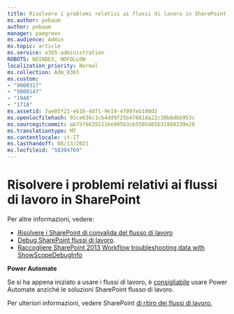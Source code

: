 ```yaml
---
title: Risolvere i problemi relativi ai flussi di lavoro in SharePoint
ms.author: pebaum
author: pebaum
manager: pamgreen
ms.audience: Admin
ms.topic: article
ms.service: o365-administration
ROBOTS: NOINDEX, NOFOLLOW
localization_priority: Normal
ms.collection: Adm_O365
ms.custom:
- "9000317"
- "9000147"
- "1940"
- "1718"
ms.assetid: 7ae05f21-eb16-4d71-9e19-4f097eb100d2
ms.openlocfilehash: 93ce636c1cb4dd9f25b47861da22c30b6db6953c
ms.sourcegitcommit: ab75f66355116e995b3cb5505465b31989339e28
ms.translationtype: MT
ms.contentlocale: it-IT
ms.lasthandoff: 08/13/2021
ms.locfileid: "58304769"
---
```

# <a name="troubleshoot-workflows-in-sharepoint"></a>Risolvere i problemi relativi ai flussi di lavoro in SharePoint

Per altre informazioni, vedere:

- [Risolvere i SharePoint di convalida del flusso di lavoro](https://docs.microsoft.com/sharepoint/dev/general-development/troubleshooting-sharepoint-server-workflow-validation-errors-in-visio)
- [Debug SharePoint flussi di lavoro](https://docs.microsoft.com/sharepoint/dev/general-development/debugging-sharepoint-server-workflows).
- [Raccogliere SharePoint 2013 Workflow troubleshooting data with ShowScopeDebugInfo](https://docs.microsoft.com/sharepoint/troubleshoot/workflows/gather-workflow-data)

**Power Automate**

Se si ha appena iniziato a usare i flussi di lavoro, è [consigliabile](https://docs.microsoft.com/power-automate/modern-approvals) usare Power Automate anziché le soluzioni SharePoint flusso di lavoro.

Per ulteriori informazioni, vedere SharePoint [di ritiro dei flussi di lavoro.](https://docs.microsoft.com/alchemyinsights/sharepoint-workflows-retiring)
